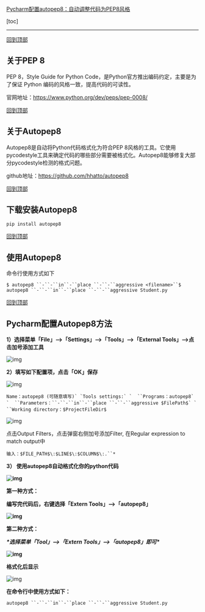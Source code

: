 [Pycharm配置autopep8：自动调整代码为PEP8风格](https://www.cnblogs.com/xiao-apple36/p/9242069.html)



[toc]



 

------

[回到顶部](https://www.cnblogs.com/xiao-apple36/p/9242069.html#_labelTop)

## 关于PEP 8

PEP 8，Style Guide for Python Code，是Python官方推出编码约定，主要是为了保证 Python 编码的风格一致，提高代码的可读性。

官网地址：https://www.python.org/dev/peps/pep-0008/

[回到顶部](https://www.cnblogs.com/xiao-apple36/p/9242069.html#_labelTop)

## 关于Autopep8

Autopep8是自动将Python代码格式化为符合PEP 8风格的工具。它使用pycodestyle工具来确定代码的哪些部分需要被格式化。Autopep8能够修复大部分pycodestyle检测的格式问题。

github地址：https://github.com/hhatto/autopep8

[回到顶部](https://www.cnblogs.com/xiao-apple36/p/9242069.html#_labelTop)

## 下载安装Autopep8

```
pip install autopep8
```

[回到顶部](https://www.cnblogs.com/xiao-apple36/p/9242069.html#_labelTop)

## 使用Autopep8

命令行使用方式如下

```
$ autopep8 ``-``-``in``-``place ``-``-``aggressive <filename>``$ autopep8 ``-``-``in``-``place ``-``-``aggressive Student.py
```

[回到顶部](https://www.cnblogs.com/xiao-apple36/p/9242069.html#_labelTop)

## Pycharm配置Autopep8方法

**1）选择菜单「File」–>「Settings」–>「Tools」–>「External Tools」–>点击加号添加工具**

![img](https://images2018.cnblogs.com/blog/1327694/201806/1327694-20180629101933809-994332024.png)

 

**2）填写如下配置项，点击「OK」保存**

![img](https://images2018.cnblogs.com/blog/1327694/201806/1327694-20180629100119572-1301893903.png)

 

```
Name：autopep8 (可随意填写)` `Tools settings:` `  ``Programs：autopep8` `  ``Parameters：``-``-``in``-``place ``-``-``aggressive $FilePath$` `  ``Working directory：$ProjectFileDir$
```

 

![img](https://images2018.cnblogs.com/blog/1327694/201806/1327694-20180629100224334-656990387.png)

点击Output Filters，点击弹窗右侧加号添加Filter, 在Regular expression to match output中

```
输入：$FILE_PATH$\:$LINE$\:$COLUMN$\:.``*
```

 

**3） 使用autopep8自动格式化你的python代码**

**![img](https://images2018.cnblogs.com/blog/1327694/201806/1327694-20180629100509857-1341724214.png)**

 

**第一种方式：**

**编写完代码后，右键选择「Extern Tools」–>「autopep8」**

**![img](https://images2018.cnblogs.com/blog/1327694/201806/1327694-20180629100606284-839133220.png)**

 

**第二种方式：**

***\*选择菜单「Tool」–>「Extern Tools」–>「autopep8」即可\****

**![img](https://images2018.cnblogs.com/blog/1327694/201806/1327694-20180629101450642-1546399018.png)**

 

**格式化后显示**

![img](https://images2018.cnblogs.com/blog/1327694/201806/1327694-20180629100811461-1515084579.png)

 

**在命令行中使用方式如下：**

```
autopep8 ``-``-``in``-``place ``-``-``aggressive Student.py
```

　　